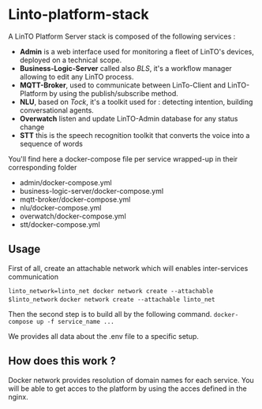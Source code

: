 # Linto-platform-stack

A LinTO Platform Server stack is composed of the following services :

-  __Admin__ is a web interface used for monitoring a fleet of LinTO's devices, deployed on a technical scope.
- __Business-Logic-Server__ called also *BLS*, it's a workflow manager allowing to edit any LinTO process.
- __MQTT-Broker__, used to communicate between LinTo-Client and LinTO-Platform by using the publish/subscribe method.
- __NLU__, based on *Tock*, it's a toolkit used for : detecting intention, building conversational agents.
- __Overwatch__ listen and update LinTO-Admin database for any status change 
- __STT__ this is the speech recognition toolkit that converts the voice into a sequence of words

You'll find here a docker-compose file per service wrapped-up in their corresponding folder
- admin/docker-compose.yml
- business-logic-server/docker-compose.yml
- mqtt-broker/docker-compose.yml
- nlu/docker-compose.yml
- overwatch/docker-compose.yml
- stt/docker-compose.yml

## Usage

First of all, create an attachable network which will enables inter-services communication

`linto_network=linto_net docker network create --attachable $linto_network`
`docker network create --attachable linto_net`

Then the second step is to build all by the following command.
`docker-compose up -f service_name ...`

We provides all data about the .env file to a specific setup.

## How does this work ?

Docker network provides resolution of domain names for each service. You will be able to get acces to the platform by using the acces defined in the nginx.
